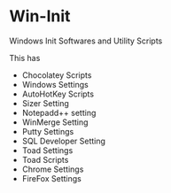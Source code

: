 # Win-Init
Windows Init Softwares and Utility Scripts

This has

* Chocolatey Scripts
* Windows Settings
* AutoHotKey Scripts
* Sizer Setting
* Notepadd++ setting
* WinMerge Setting
* Putty Settings
* SQL Developer Setting
* Toad Settings
* Toad Scripts
* Chrome Settings
* FireFox Settings

